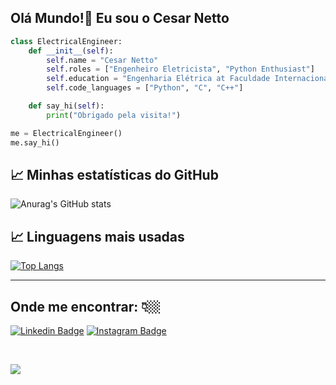 ## Olá Mundo!👋 Eu sou o Cesar Netto

```python
class ElectricalEngineer:
    def __init__(self):
        self.name = "Cesar Netto"
        self.roles = ["Engenheiro Eletricista", "Python Enthusiast"]
        self.education = "Engenharia Elétrica at Faculdade Internacional da Paraíba"
        self.code_languages = ["Python", "C", "C++"]

    def say_hi(self):
        print("Obrigado pela visita!")

me = ElectricalEngineer()
me.say_hi()
```
## 📈 Minhas estatísticas do GitHub

![Anurag's GitHub stats](https://github-readme-stats.vercel.app/api?username=cesarnetto&show_icons=true&theme=tokyonight)

## 📈 Linguagens mais usadas

[![Top Langs](https://github-readme-stats.vercel.app/api/top-langs/?username=cesarnetto)](https://github.com/cesarnetto/github-readme-stats)

---
## Onde me encontrar:  👇🏼 

[![Linkedin Badge](https://img.shields.io/badge/linkedin-%230077B5.svg?&style=for-the-badge&logo=linkedin&logoColor=white&link=https://www.linkedin.com/in/cesarnetto/)](https://www.linkedin.com/in/cesarnetto/)
[![Instagram Badge](https://img.shields.io/badge/instagram-%23E4405F.svg?&style=for-the-badge&logo=instagram&logoColor=white&link=https://www.instagram.com/cesarnetto_/)](https://www.instagram.com/cesarnetto_/)

<br>

[![](https://visitcount.itsvg.in/api?id=cesarnetto&label=Profile%20Views&color=12&icon=6&pretty=true)](https://visitcount.itsvg.in)





